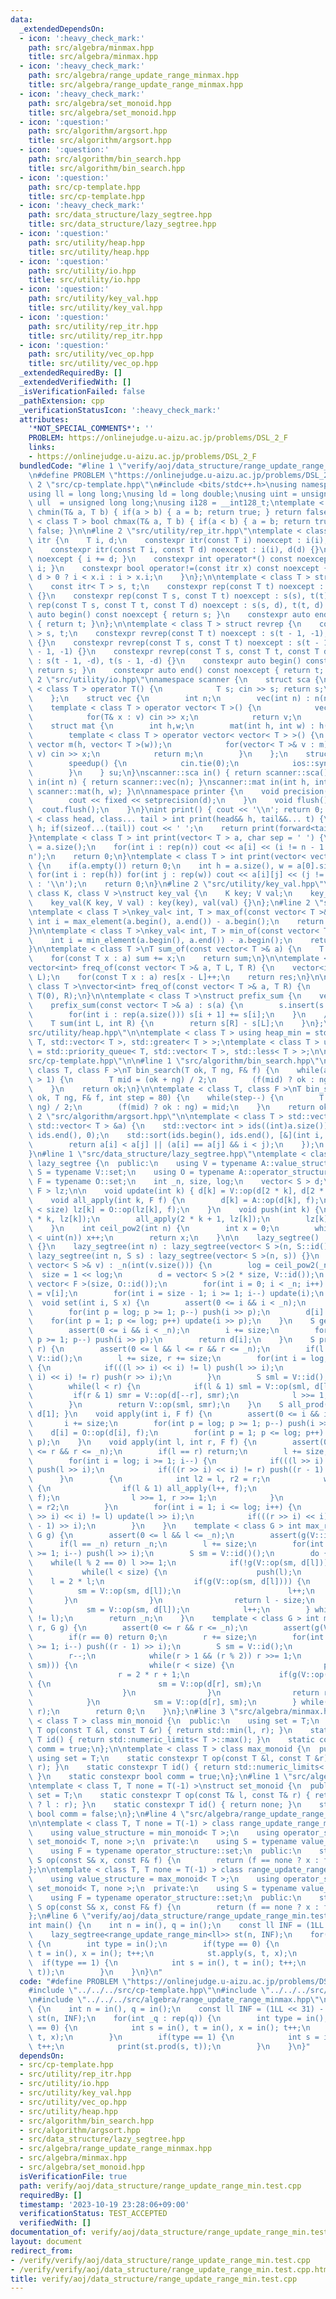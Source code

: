 ```yaml
---
data:
  _extendedDependsOn:
  - icon: ':heavy_check_mark:'
    path: src/algebra/minmax.hpp
    title: src/algebra/minmax.hpp
  - icon: ':heavy_check_mark:'
    path: src/algebra/range_update_range_minmax.hpp
    title: src/algebra/range_update_range_minmax.hpp
  - icon: ':heavy_check_mark:'
    path: src/algebra/set_monoid.hpp
    title: src/algebra/set_monoid.hpp
  - icon: ':question:'
    path: src/algorithm/argsort.hpp
    title: src/algorithm/argsort.hpp
  - icon: ':question:'
    path: src/algorithm/bin_search.hpp
    title: src/algorithm/bin_search.hpp
  - icon: ':question:'
    path: src/cp-template.hpp
    title: src/cp-template.hpp
  - icon: ':heavy_check_mark:'
    path: src/data_structure/lazy_segtree.hpp
    title: src/data_structure/lazy_segtree.hpp
  - icon: ':question:'
    path: src/utility/heap.hpp
    title: src/utility/heap.hpp
  - icon: ':question:'
    path: src/utility/io.hpp
    title: src/utility/io.hpp
  - icon: ':question:'
    path: src/utility/key_val.hpp
    title: src/utility/key_val.hpp
  - icon: ':question:'
    path: src/utility/rep_itr.hpp
    title: src/utility/rep_itr.hpp
  - icon: ':question:'
    path: src/utility/vec_op.hpp
    title: src/utility/vec_op.hpp
  _extendedRequiredBy: []
  _extendedVerifiedWith: []
  _isVerificationFailed: false
  _pathExtension: cpp
  _verificationStatusIcon: ':heavy_check_mark:'
  attributes:
    '*NOT_SPECIAL_COMMENTS*': ''
    PROBLEM: https://onlinejudge.u-aizu.ac.jp/problems/DSL_2_F
    links:
    - https://onlinejudge.u-aizu.ac.jp/problems/DSL_2_F
  bundledCode: "#line 1 \"verify/aoj/data_structure/range_update_range_min.test.cpp\"\
    \n#define PROBLEM \"https://onlinejudge.u-aizu.ac.jp/problems/DSL_2_F\"\n\n#line\
    \ 2 \"src/cp-template.hpp\"\n#include <bits/stdc++.h>\nusing namespace std;\n\
    using ll = long long;\nusing ld = long double;\nusing uint = unsigned int;\nusing\
    \ ull  = unsigned long long;\nusing i128 = __int128_t;\ntemplate < class T > bool\
    \ chmin(T& a, T b) { if(a > b) { a = b; return true; } return false; }\ntemplate\
    \ < class T > bool chmax(T& a, T b) { if(a < b) { a = b; return true; } return\
    \ false; }\n\n#line 2 \"src/utility/rep_itr.hpp\"\ntemplate < class T > struct\
    \ itr {\n    T i, d;\n    constexpr itr(const T i) noexcept : i(i), d(1) {}\n\
    \    constexpr itr(const T i, const T d) noexcept : i(i), d(d) {}\n    void operator++()\
    \ noexcept { i += d; }\n    constexpr int operator*() const noexcept { return\
    \ i; }\n    constexpr bool operator!=(const itr x) const noexcept {\n        return\
    \ d > 0 ? i < x.i : i > x.i;\n    }\n};\n\ntemplate < class T > struct rep {\n\
    \    const itr< T > s, t;\n    constexpr rep(const T t) noexcept : s(0), t(t)\
    \ {}\n    constexpr rep(const T s, const T t) noexcept : s(s), t(t) {}\n    constexpr\
    \ rep(const T s, const T t, const T d) noexcept : s(s, d), t(t, d) {}\n    constexpr\
    \ auto begin() const noexcept { return s; }\n    constexpr auto end() const noexcept\
    \ { return t; }\n};\n\ntemplate < class T > struct revrep {\n    const itr < T\
    \ > s, t;\n    constexpr revrep(const T t) noexcept : s(t - 1, -1), t(-1, -1)\
    \ {}\n    constexpr revrep(const T s, const T t) noexcept : s(t - 1, -1), t(s\
    \ - 1, -1) {}\n    constexpr revrep(const T s, const T t, const T d) noexcept\
    \ : s(t - 1, -d), t(s - 1, -d) {}\n    constexpr auto begin() const noexcept {\
    \ return s; }\n    constexpr auto end() const noexcept { return t; }\n};\n#line\
    \ 2 \"src/utility/io.hpp\"\nnamespace scanner {\n    struct sca {\n        template\
    \ < class T > operator T() {\n            T s; cin >> s; return s;\n        }\n\
    \    };\n    struct vec {\n        int n;\n        vec(int n) : n(n) {}\n    \
    \    template < class T > operator vector< T >() {\n            vector< T > v(n);\n\
    \            for(T& x : v) cin >> x;\n            return v;\n        }\n    };\n\
    \    struct mat {\n        int h,w;\n        mat(int h, int w) : h(h), w(w) {}\n\
    \        template < class T > operator vector< vector< T > >() {\n           \
    \ vector m(h, vector< T >(w));\n            for(vector< T >& v : m) for(T& x :\
    \ v) cin >> x;\n            return m;\n        }\n    };\n    struct speedup {\n\
    \        speedup() {\n            cin.tie(0);\n            ios::sync_with_stdio(0);\n\
    \        }\n    } su;\n}\nscanner::sca in() { return scanner::sca(); }\nscanner::vec\
    \ in(int n) { return scanner::vec(n); }\nscanner::mat in(int h, int w) { return\
    \ scanner::mat(h, w); }\n\nnamespace printer {\n    void precision(int d) {\n\
    \        cout << fixed << setprecision(d);\n    }\n    void flush() {\n      \
    \  cout.flush();\n    }\n}\nint print() { cout << '\\n'; return 0; }\ntemplate\
    \ < class head, class... tail > int print(head&& h, tail&&... t) {\n    cout <<\
    \ h; if(sizeof...(tail)) cout << ' ';\n    return print(forward<tail>(t)...);\n\
    }\ntemplate < class T > int print(vector< T > a, char sep = ' ') {\n    int n\
    \ = a.size();\n    for(int i : rep(n)) cout << a[i] << (i != n - 1 ? sep : '\\\
    n');\n    return 0;\n}\ntemplate < class T > int print(vector< vector< T > > a)\
    \ {\n    if(a.empty()) return 0;\n    int h = a.size(), w = a[0].size();\n   \
    \ for(int i : rep(h)) for(int j : rep(w)) cout << a[i][j] << (j != w - 1 ? ' '\
    \ : '\\n');\n    return 0;\n}\n#line 2 \"src/utility/key_val.hpp\"\ntemplate <\
    \ class K, class V >\nstruct key_val {\n    K key; V val;\n    key_val() {}\n\
    \    key_val(K key, V val) : key(key), val(val) {}\n};\n#line 2 \"src/utility/vec_op.hpp\"\
    \ntemplate < class T >\nkey_val< int, T > max_of(const vector< T >& a) {\n   \
    \ int i = max_element(a.begin(), a.end()) - a.begin();\n    return {i, a[i]};\n\
    }\n\ntemplate < class T >\nkey_val< int, T > min_of(const vector< T >& a) {\n\
    \    int i = min_element(a.begin(), a.end()) - a.begin();\n    return {i, a[i]};\n\
    }\n\ntemplate < class T >\nT sum_of(const vector< T >& a) {\n    T sum = 0;\n\
    \    for(const T x : a) sum += x;\n    return sum;\n}\n\ntemplate < class T >\n\
    vector<int> freq_of(const vector< T >& a, T L, T R) {\n    vector<int> res(R -\
    \ L);\n    for(const T x : a) res[x - L]++;\n    return res;\n}\n\ntemplate <\
    \ class T >\nvector<int> freq_of(const vector< T >& a, T R) {\n    return freq_of(a,\
    \ T(0), R);\n}\n\ntemplate < class T >\nstruct prefix_sum {\n    vector< T > s;\n\
    \    prefix_sum(const vector< T >& a) : s(a) {\n        s.insert(s.begin(), T(0));\n\
    \        for(int i : rep(a.size())) s[i + 1] += s[i];\n    }\n    // [L, R)\n\
    \    T sum(int L, int R) {\n        return s[R] - s[L];\n    }\n};\n#line 3 \"\
    src/utility/heap.hpp\"\n\ntemplate < class T > using heap_min = std::priority_queue<\
    \ T, std::vector< T >, std::greater< T > >;\ntemplate < class T > using heap_max\
    \ = std::priority_queue< T, std::vector< T >, std::less< T > >;\n\n#line 17 \"\
    src/cp-template.hpp\"\n\n#line 1 \"src/algorithm/bin_search.hpp\"\ntemplate <\
    \ class T, class F >\nT bin_search(T ok, T ng, F& f) {\n    while(abs(ok - ng)\
    \ > 1) {\n        T mid = (ok + ng) / 2;\n        (f(mid) ? ok : ng) = mid;\n\
    \    }\n    return ok;\n}\n\ntemplate < class T, class F >\nT bin_search_real(T\
    \ ok, T ng, F& f, int step = 80) {\n    while(step--) {\n        T mid = (ok +\
    \ ng) / 2;\n        (f(mid) ? ok : ng) = mid;\n    }\n    return ok;\n}\n#line\
    \ 2 \"src/algorithm/argsort.hpp\"\n\ntemplate < class T > std::vector< int > argsort(const\
    \ std::vector< T > &a) {\n    std::vector< int > ids((int)a.size());\n    std::iota(ids.begin(),\
    \ ids.end(), 0);\n    std::sort(ids.begin(), ids.end(), [&](int i, int j) {\n\
    \        return a[i] < a[j] || (a[i] == a[j] && i < j);\n    });\n    return ids;\n\
    }\n#line 1 \"src/data_structure/lazy_segtree.hpp\"\ntemplate < class A > struct\
    \ lazy_segtree {\n  public:\n    using V = typename A::value_structure;\n    using\
    \ S = typename V::set;\n    using O = typename A::operator_structure;\n    using\
    \ F = typename O::set;\n    int _n, size, log;\n    vector< S > d;\n    vector<\
    \ F > lz;\n\n    void update(int k) { d[k] = V::op(d[2 * k], d[2 * k + 1]); }\n\
    \    void all_apply(int k, F f) {\n        d[k] = A::op(d[k], f);\n        if(k\
    \ < size) lz[k] = O::op(lz[k], f);\n    }\n    void push(int k) {\n        all_apply(2\
    \ * k, lz[k]);\n        all_apply(2 * k + 1, lz[k]);\n        lz[k] = O::id();\n\
    \    }\n    int ceil_pow2(int n) {\n        int x = 0;\n        while((1U << x)\
    \ < uint(n)) x++;\n        return x;\n    }\n\n    lazy_segtree() : lazy_segtree(0)\
    \ {}\n    lazy_segtree(int n) : lazy_segtree(vector< S >(n, S::id())) {}\n   \
    \ lazy_segtree(int n, S s) : lazy_segtree(vector< S >(n, s)) {}\n    lazy_segtree(const\
    \ vector< S >& v) : _n(int(v.size())) {\n        log = ceil_pow2(_n);\n      \
    \  size = 1 << log;\n        d = vector< S >(2 * size, V::id());\n        lz =\
    \ vector< F >(size, O::id());\n        for(int i = 0; i < _n; i++) d[size + i]\
    \ = v[i];\n        for(int i = size - 1; i >= 1; i--) update(i);\n    }\n\n  \
    \  void set(int i, S x) {\n        assert(0 <= i && i < _n);\n        i += size;\n\
    \        for(int p = log; p >= 1; p--) push(i >> p);\n        d[i] = x;\n    \
    \    for(int p = 1; p <= log; p++) update(i >> p);\n    }\n    S get(int i) {\n\
    \        assert(0 <= i && i < _n);\n        i += size;\n        for(int p = log;\
    \ p >= 1; p--) push(i >> p);\n        return d[i];\n    }\n    S prod(int l, int\
    \ r) {\n        assert(0 <= l && l <= r && r <= _n);\n        if(l == r) return\
    \ V::id();\n        l += size, r += size;\n        for(int i = log; i >= 1; i--)\
    \ {\n            if(((l >> i) << i) != l) push(l >> i);\n            if(((r >>\
    \ i) << i) != r) push(r >> i);\n        }\n        S sml = V::id(), smr = V::id();\n\
    \        while(l < r) {\n            if(l & 1) sml = V::op(sml, d[l++]);\n   \
    \         if(r & 1) smr = V::op(d[--r], smr);\n            l >>= 1, r >>= 1;\n\
    \        }\n        return V::op(sml, smr);\n    }\n    S all_prod() { return\
    \ d[1]; }\n    void apply(int i, F f) {\n        assert(0 <= i && i < _n);\n \
    \       i += size;\n        for(int p = log; p >= 1; p--) push(i >> p);\n    \
    \    d[i] = O::op(d[i], f);\n        for(int p = 1; p <= log; p++) update(i >>\
    \ p);\n    }\n    void apply(int l, int r, F f) {\n        assert(0 <= l && l\
    \ <= r && r <= _n);\n        if(l == r) return;\n        l += size, r += size;\n\
    \        for(int i = log; i >= 1; i--) {\n            if(((l >> i) << i) != l)\
    \ push(l >> i);\n            if(((r >> i) << i) != r) push((r - 1) >> i);\n  \
    \      }\n        {\n            int l2 = l, r2 = r;\n            while(l < r)\
    \ {\n                if(l & 1) all_apply(l++, f);\n                if(r & 1) all_apply(--r,\
    \ f);\n                l >>= 1, r >>= 1;\n            }\n            l = l2, r\
    \ = r2;\n        }\n        for(int i = 1; i <= log; i++) {\n            if(((l\
    \ >> i) << i) != l) update(l >> i);\n            if(((r >> i) << i) != r) update((r\
    \ - 1) >> i);\n        }\n    }\n    template < class G > int max_right(int l,\
    \ G g) {\n        assert(0 <= l && l <= _n);\n        assert(g(V::id()));\n  \
    \      if(l == _n) return _n;\n        l += size;\n        for(int i = log; i\
    \ >= 1; i--) push(l >> i);\n        S sm = V::id()();\n        do {\n        \
    \    while(l % 2 == 0) l >>= 1;\n            if(!g(V::op(sm, d[l]))) {\n     \
    \           while(l < size) {\n                    push(l);\n                \
    \    l = 2 * l;\n                    if(g(V::op(sm, d[l]))) {\n              \
    \          sm = V::op(sm, d[l]);\n                        l++;\n             \
    \       }\n                }\n                return l - size;\n            }\n\
    \            sm = V::op(sm, d[l]);\n            l++;\n        } while((l & -l)\
    \ != l);\n        return _n;\n    }\n    template < class G > int min_left(int\
    \ r, G g) {\n        assert(0 <= r && r <= _n);\n        assert(g(V::id()));\n\
    \        if(r == 0) return 0;\n        r += size;\n        for(int i = log; i\
    \ >= 1; i--) push((r - 1) >> i);\n        S sm = V::id();\n        do {\n    \
    \        r--;\n            while(r > 1 && (r % 2)) r >>= 1;\n            if(!g(V::op(d[r],\
    \ sm))) {\n                while(r < size) {\n                    push(r);\n \
    \                   r = 2 * r + 1;\n                    if(g(V::op(d[r], sm)))\
    \ {\n                        sm = V::op(d[r], sm);\n                        r--;\n\
    \                    }\n                }\n                return r + 1 - size;\n\
    \            }\n            sm = V::op(d[r], sm);\n        } while((r & -r) !=\
    \ r);\n        return 0;\n    }\n};\n#line 3 \"src/algebra/minmax.hpp\"\n\ntemplate\
    \ < class T > class min_monoid {\n  public:\n    using set = T;\n    static constexpr\
    \ T op(const T &l, const T &r) { return std::min(l, r); }\n    static constexpr\
    \ T id() { return std::numeric_limits< T >::max(); }\n    static constexpr bool\
    \ comm = true;\n};\n\ntemplate < class T > class max_monoid {\n  public:\n   \
    \ using set = T;\n    static constexpr T op(const T &l, const T &r) { return std::max(l,\
    \ r); }\n    static constexpr T id() { return std::numeric_limits< T >::min();\
    \ }\n    static constexpr bool comm = true;\n};\n#line 1 \"src/algebra/set_monoid.hpp\"\
    \ntemplate < class T, T none = T(-1) >\nstruct set_monoid {\n  public:\n    using\
    \ set = T;\n    static constexpr T op(const T& l, const T& r) { return (r == none\
    \ ? l : r); }\n    static constexpr T id() { return none; }\n    static constexpr\
    \ bool comm = false;\n};\n#line 4 \"src/algebra/range_update_range_minmax.hpp\"\
    \n\ntemplate < class T, T none = T(-1) > class range_update_range_min {\n  public:\n\
    \    using value_structure = min_monoid< T >;\n    using operator_structure =\
    \ set_monoid< T, none >;\n  private:\n    using S = typename value_structure::set;\n\
    \    using F = typename operator_structure::set;\n  public:\n    static constexpr\
    \ S op(const S& x, const F& f) {\n        return (f == none ? x : f);\n    }\n\
    };\n\ntemplate < class T, T none = T(-1) > class range_update_range_max {\n  public:\n\
    \    using value_structure = max_monoid< T >;\n    using operator_structure =\
    \ set_monoid< T, none >;\n  private:\n    using S = typename value_structure::set;\n\
    \    using F = typename operator_structure::set;\n  public:\n    static constexpr\
    \ S op(const S& x, const F& f) {\n        return (f == none ? x : f);\n    }\n\
    };\n#line 6 \"verify/aoj/data_structure/range_update_range_min.test.cpp\"\n\n\
    int main() {\n    int n = in(), q = in();\n    const ll INF = (1LL << 31) - 1;\n\
    \    lazy_segtree<range_update_range_min<ll>> st(n, INF);\n    for(int _q : rep(q))\
    \ {\n        int type = in();\n        if(type == 0) {\n            int s = in(),\
    \ t = in(), x = in(); t++;\n            st.apply(s, t, x);\n        }\n      \
    \  if(type == 1) {\n            int s = in(), t = in(); t++;\n            print(st.prod(s,\
    \ t));\n        }\n    }\n}\n"
  code: "#define PROBLEM \"https://onlinejudge.u-aizu.ac.jp/problems/DSL_2_F\"\n\n\
    #include \"../../../src/cp-template.hpp\"\n#include \"../../../src/data_structure/lazy_segtree.hpp\"\
    \n#include \"../../../src/algebra/range_update_range_minmax.hpp\"\n\nint main()\
    \ {\n    int n = in(), q = in();\n    const ll INF = (1LL << 31) - 1;\n    lazy_segtree<range_update_range_min<ll>>\
    \ st(n, INF);\n    for(int _q : rep(q)) {\n        int type = in();\n        if(type\
    \ == 0) {\n            int s = in(), t = in(), x = in(); t++;\n            st.apply(s,\
    \ t, x);\n        }\n        if(type == 1) {\n            int s = in(), t = in();\
    \ t++;\n            print(st.prod(s, t));\n        }\n    }\n}"
  dependsOn:
  - src/cp-template.hpp
  - src/utility/rep_itr.hpp
  - src/utility/io.hpp
  - src/utility/key_val.hpp
  - src/utility/vec_op.hpp
  - src/utility/heap.hpp
  - src/algorithm/bin_search.hpp
  - src/algorithm/argsort.hpp
  - src/data_structure/lazy_segtree.hpp
  - src/algebra/range_update_range_minmax.hpp
  - src/algebra/minmax.hpp
  - src/algebra/set_monoid.hpp
  isVerificationFile: true
  path: verify/aoj/data_structure/range_update_range_min.test.cpp
  requiredBy: []
  timestamp: '2023-10-19 23:28:06+09:00'
  verificationStatus: TEST_ACCEPTED
  verifiedWith: []
documentation_of: verify/aoj/data_structure/range_update_range_min.test.cpp
layout: document
redirect_from:
- /verify/verify/aoj/data_structure/range_update_range_min.test.cpp
- /verify/verify/aoj/data_structure/range_update_range_min.test.cpp.html
title: verify/aoj/data_structure/range_update_range_min.test.cpp
---
```

